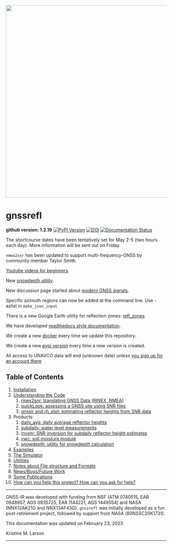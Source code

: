
<p align=center>
<img src="https://morefunwithgps.com/public_html/gnssrefl-images-sm.jpg" width=600 />
</p>

# gnssrefl

**github version: 1.2.19** [![PyPI Version](https://img.shields.io/pypi/v/gnssrefl.svg)](https://pypi.python.org/pypi/gnssrefl) [![DOI](https://zenodo.org/badge/doi/10.5281/zenodo.5601495.svg)](http://dx.doi.org/10.5281/zenodo.5601495) [![Documentation Status](https://readthedocs.org/projects/gnssrefl/badge/?version=latest)](https://gnssrefl.readthedocs.io/en/latest/?badge=latest)

The shortcourse dates have been tentatively set for May 2-5 (two hours each day). More information 
will be sent out on Friday.

<code>nmea2snr</code> has been updated to support multi-frequency-GNSS by community member Taylor Smith. 

[Youtube videos for beginners](https://www.youtube.com/channel/UCC1NW5oS7liG7C8NBK148Bg).

New [snowdepth utility](docs/pages/README_snowdepth.md).

New discussion page started about [modern GNSS signals](docs/pages/signal_issues.md).

Specific azimuth regions can now be added at the command line. Use -azlist in <code>make_json_input</code> 

There is a new Google Earth utility for reflection zones: [refl_zones](docs/pages/utilities.md)

We have developed [readthedocs style documentation](https://gnssrefl.readthedocs.io/en/latest/).

We create a new [docker](https://github.com/kristinemlarson/gnssrefl/blob/master/docs/pages/docker_cl_instructions.md) every time we update this repository.

We create a new [pypi version](https://pypi.python.org/pypi/gnssrefl) every time a new version is created.

All access to UNAVCO data will end (unknown date) unless [you sign up for an account there](https://www.unavco.org/data/gps-gnss/file-server/file-server-access-examples.html)

## Table of Contents

1. [Installation](docs/pages/README_install.md)
2. [Understanding the Code](docs/pages/understand.md)
    1. [rinex2snr: translating GNSS Data (RINEX, NMEA)](docs/pages/rinex2snr.md)
    2. [quickLook: assessing a GNSS site using SNR files](docs/pages/quickLook.md)
    3. [gnssir and rh_plot: estimating reflector heights from SNR data](docs/pages/gnssir.md)
3. Products:
    1. [daily_avg: daily average reflector heights](docs/pages/README_dailyavg.md)
    2. [subdaily: water level measurements](docs/pages/README_subdaily.md)
    3. [invsnr: SNR inversion for subdaily reflector height estimates](docs/pages/README_invsnr.md)
    4. [vwc: soil moisture module](docs/pages/README_vwc.md)
    5. [snowdepth: utility for snowdepth calculation](docs/pages/README_snowdepth.md)
4. [Examples](docs/pages/first_drivethru.md)
5. [The Simulator](docs/pages/simulator.md)
6. [Utilities](docs/pages/utilities.md)
7. [Notes about File structure and Formats](docs/pages/file_structure.md)
8. [News/Bugs/Future Work](docs/pages/news.md)
9. [Some Publications](https://kristinelarson.net/publications)
10. [How can you help this project? How can you ask for help?](docs/pages/contributions_questions.md)

<HR> 

GNSS-IR was developed with funding from NSF (ATM 0740515, EAR 0948957, AGS 0935725, EAR 1144221, AGS 1449554) and 
NASA (NNX12AK21G and NNX13AF43G). <code>gnssrefl</code> was initially developed 
as a fun post-retirement project, followed by support from NASA (80NSSC20K1731).

This documentation was updated on February 23, 2023

Kristine M. Larson

<HR>



